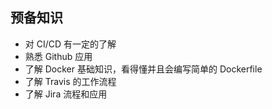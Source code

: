 ## 预备知识

 - 对 CI/CD 有一定的了解
 - 熟悉 Github 应用
 - 了解 Docker 基础知识，看得懂并且会编写简单的 Dockerfile
 - 了解 Travis 的工作流程
 - 了解 Jira 流程和应用

<!-- ## 接入步骤
### 工作流准备

必须步骤：创建流水线（pipeline），填写相应的参数

可选步骤：
 - 编译准备
 - 部署产品
 - 测试准备

#### 编译准备

- 必须步骤：在spock 上激活相应 repo
- 必须步骤：编写相应的 .drone.yml 文件，推送到 repo 中，具体配置详见 用户使用文档
- 可选步骤：自定义编译环境镜像，推送到公有镜像库中
- 可选步骤：如果有环境变量注入需求，在 spock 上需要配置相应 repo 相应镜像的密钥

### 部署产品

- 必须步骤：准备部署服务需要的 Dockerfile，并且把编译通过的镜像推送到 Kirk Spock 账号里
- 可选步骤：准备部署服务可能需要初始化脚本
- 必须步骤：准备组织服务组配置的 k8s yml 文件
- 必须步骤：spock 上创建产品模版和服务组模板

### 测试准备

- 必须步骤：具体步骤见 1.编译准备 2.部署产品到 spock 上 -->

